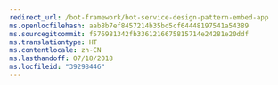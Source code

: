 ```yaml
---
redirect_url: /bot-framework/bot-service-design-pattern-embed-app
ms.openlocfilehash: aab8b7ef8457214b35bd5cf64448197541a54389
ms.sourcegitcommit: f576981342fb3361216675815714e24281e20ddf
ms.translationtype: HT
ms.contentlocale: zh-CN
ms.lasthandoff: 07/18/2018
ms.locfileid: "39298446"
---
```

